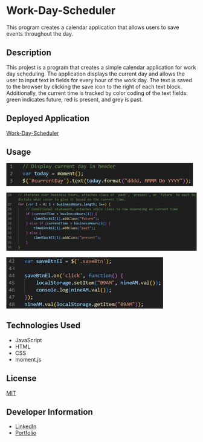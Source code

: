 # Work-Day-Scheduler
This program creates a calendar application that allows users to save events throughout the day.

## Description
This projest is a program that creates a simple calendar application for work day scheduling. The application displays the current day and allows the user to input text in fields for every hour of the work day. The text is saved to the browser by clicking the save icon to the right of each text block. Additionally, the current time is tracked by color coding of the text fields: green indicates future, red is present, and grey is past.

## Deployed Application
[Work-Day-Scheduler](https://briceveyna.github.io/Work-Day-Scheduler/)

## Usage

![Current-Day](./assets/images/current-day.JPG)

![Color-Assignment](./assets/images/color-assignment.JPG)

![Save-Button](./assets/images/save-button.JPG)

## Technologies Used
- JavaScript
- HTML
- CSS
- moment.js

## License
[MIT](https://choosealicense.com/licenses/mit/)

## Developer Information
- [LinkedIn](https://www.linkedin.com/in/brice-veyna/)
- [Portfolio](https://briceveyna.github.io/Portfolio/)
